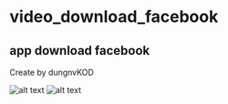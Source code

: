 # video_download_facebook
## app download facebook
Create by dungnvKOD

![alt text](http://url/to/img.png)
![alt text](https://github.com/dungnvKOD/video_download_facebook/blob/master/image/1.PNG)

